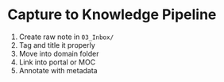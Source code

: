 # Capture to Knowledge Pipeline

1. Create raw note in `03_Inbox/`
2. Tag and title it properly
3. Move into domain folder
4. Link into portal or MOC
5. Annotate with metadata

